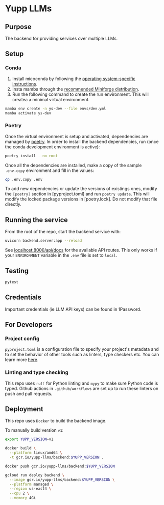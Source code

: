 # Yupp LLMs


## Purpose

The backend for providing services over multiple LLMs.

## Setup

### Conda

1. Install micoconda by following the [operating system-specific instructions](https://docs.conda.io/projects/miniconda/en/latest/). 
1. Insta mamba through the [recommended Miniforge distribution](https://mamba.readthedocs.io/en/latest/installation/mamba-installation.html/).
1. Run the following command to create the run environment. This will createa a minimal virtual environment.

```sh
mamba env create -n ys-dev --file envs/dev.yml
mamba activate ys-dev
```

### Poetry

Once the virtual environment is setup and activated, dependencies are managed by [poetry](https://python-poetry.org/). In order to install the backend dependencies, run (once the conda development environment is active):

```sh
poetry install --no-root
```

Once all the dependencies are installed, make a copy of the sample `.env.copy` environment and fill in the values:

```sh
cp .env.copy .env
```

To add new dependencies or update the versions of existings ones, modify the `[poetry]` section in [pyproject.toml] and run `poetry update`. This will modify the locked package versions in [poetry.lock]. Do not modify that file directly.

## Running the service

From the root of the repo, start the backend service with:

```sh
uvicorn backend.server:app --reload
```

See [localhost:8000/api/docs](http://localhost:8000/api/docs) for the available API routes. This only works if your `ENVIRONMENT` variable in the `.env` file is set to `local`.

## Testing

```sh
pytest
```

## Credentials

Important credentials (ie LLM API keys) can be found in 1Password.


## For Developers

### Project config

`pyproject.toml` is a configuration file to specify your project's metadata and to set the behavior of other tools such as linters, type checkers etc. You can learn more [here](https://packaging.python.org/en/latest/guides/writing-pyproject-toml/).

### Linting and type checking

This repo uses `ruff` for Python linting and `mypy` to make sure Python code is typed.
Github actions in `.github/workflows` are set up to run these linters on push and pull requests.

## Deployment

This repo uses `Docker` to build the backend image.

To manually build version `v1`:

```sh
export YUPP_VERSION=v1

docker build \
  --platform linux/amd64 \
  -t gcr.io/yupp-llms/backend:$YUPP_VERSION .

docker push gcr.io/yupp-llms/backend:$YUPP_VERSION

gcloud run deploy backend \
  --image gcr.io/yupp-llms/backend:$YUPP_VERSION \
  --platform managed \
  --region us-east4 \
  --cpu 2 \
  --memory 4Gi
```
